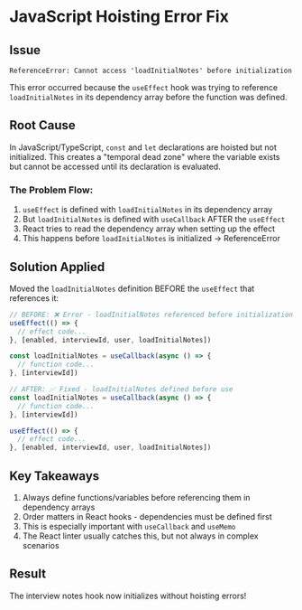 # JavaScript Hoisting Error Fix

## Issue
`ReferenceError: Cannot access 'loadInitialNotes' before initialization`

This error occurred because the `useEffect` hook was trying to reference `loadInitialNotes` in its dependency array before the function was defined.

## Root Cause
In JavaScript/TypeScript, `const` and `let` declarations are hoisted but not initialized. This creates a "temporal dead zone" where the variable exists but cannot be accessed until its declaration is evaluated.

### The Problem Flow:
1. `useEffect` is defined with `loadInitialNotes` in its dependency array
2. But `loadInitialNotes` is defined with `useCallback` AFTER the `useEffect`
3. React tries to read the dependency array when setting up the effect
4. This happens before `loadInitialNotes` is initialized → ReferenceError

## Solution Applied
Moved the `loadInitialNotes` definition BEFORE the `useEffect` that references it:

```typescript
// BEFORE: ❌ Error - loadInitialNotes referenced before initialization
useEffect(() => {
  // effect code...
}, [enabled, interviewId, user, loadInitialNotes])

const loadInitialNotes = useCallback(async () => {
  // function code...
}, [interviewId])

// AFTER: ✅ Fixed - loadInitialNotes defined before use
const loadInitialNotes = useCallback(async () => {
  // function code...
}, [interviewId])

useEffect(() => {
  // effect code...
}, [enabled, interviewId, user, loadInitialNotes])
```

## Key Takeaways
1. Always define functions/variables before referencing them in dependency arrays
2. Order matters in React hooks - dependencies must be defined first
3. This is especially important with `useCallback` and `useMemo`
4. The React linter usually catches this, but not always in complex scenarios

## Result
The interview notes hook now initializes without hoisting errors!
